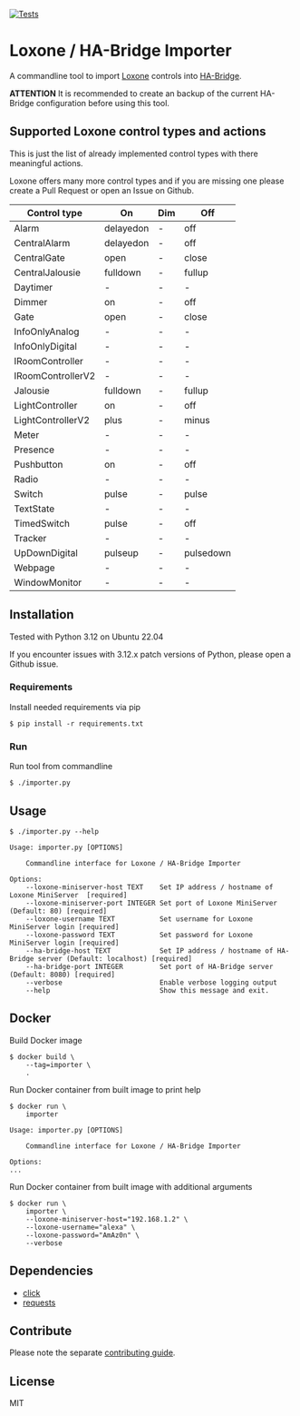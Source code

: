 [![Tests](https://github.com/escalate/loxone-ha-bridge-importer/actions/workflows/tests.yml/badge.svg?branch=master&event=push)](https://github.com/escalate/loxone-ha-bridge-importer/actions/workflows/tests.yml)

# Loxone / HA-Bridge Importer

A commandline tool to import [Loxone](https://www.loxone.com) controls into [HA-Bridge](https://github.com/bwssytems/ha-bridge).

**ATTENTION** It is recommended to create an backup of the current HA-Bridge configuration before using this tool.

## Supported Loxone control types and actions

This is just the list of already implemented control types with there meaningful actions.

Loxone offers many more control types and if you are missing one please create a Pull Request or open an Issue on Github.

| Control type      | On        | Dim | Off       |
| ----------------- | --------- | --- | --------- |
| Alarm             | delayedon | -   | off       |
| CentralAlarm      | delayedon | -   | off       |
| CentralGate       | open      | -   | close     |
| CentralJalousie   | fulldown  | -   | fullup    |
| Daytimer          | -         | -   | -         |
| Dimmer            | on        | -   | off       |
| Gate              | open      | -   | close     |
| InfoOnlyAnalog    | -         | -   | -         |
| InfoOnlyDigital   | -         | -   | -         |
| IRoomController   | -         | -   | -         |
| IRoomControllerV2 | -         | -   | -         |
| Jalousie          | fulldown  | -   | fullup    |
| LightController   | on        | -   | off       |
| LightControllerV2 | plus      | -   | minus     |
| Meter             | -         | -   | -         |
| Presence          | -         | -   | -         |
| Pushbutton        | on        | -   | off       |
| Radio             | -         | -   | -         |
| Switch            | pulse     | -   | pulse     |
| TextState         | -         | -   | -         |
| TimedSwitch       | pulse     | -   | off       |
| Tracker           | -         | -   | -         |
| UpDownDigital     | pulseup   | -   | pulsedown |
| Webpage           | -         | -   | -         |
| WindowMonitor     | -         | -   | -         |

## Installation

Tested with Python 3.12 on Ubuntu 22.04

If you encounter issues with 3.12.x patch versions of Python, please open a Github issue.

### Requirements

Install needed requirements via pip

```
$ pip install -r requirements.txt
```

### Run

Run tool from commandline
```
$ ./importer.py
```

## Usage

```
$ ./importer.py --help

Usage: importer.py [OPTIONS]

    Commandline interface for Loxone / HA-Bridge Importer

Options:
    --loxone-miniserver-host TEXT    Set IP address / hostname of Loxone MiniServer  [required]
    --loxone-miniserver-port INTEGER Set port of Loxone MiniServer (Default: 80) [required]
    --loxone-username TEXT           Set username for Loxone MiniServer login [required]
    --loxone-password TEXT           Set password for Loxone MiniServer login [required]
    --ha-bridge-host TEXT            Set IP address / hostname of HA-Bridge server (Default: localhost) [required]
    --ha-bridge-port INTEGER         Set port of HA-Bridge server (Default: 8080) [required]
    --verbose                        Enable verbose logging output
    --help                           Show this message and exit.
```

## Docker

Build Docker image
```
$ docker build \
    --tag=importer \
    .
```

Run Docker container from built image to print help
```
$ docker run \
    importer

Usage: importer.py [OPTIONS]

    Commandline interface for Loxone / HA-Bridge Importer

Options:
...
```

Run Docker container from built image with additional arguments
```
$ docker run \
    importer \
    --loxone-miniserver-host="192.168.1.2" \
    --loxone-username="alexa" \
    --loxone-password="AmAz0n" \
    --verbose
```

## Dependencies

* [click](https://pypi.python.org/pypi/click)
* [requests](https://pypi.python.org/pypi/requests)

## Contribute

Please note the separate [contributing guide](https://github.com/escalate/loxone-ha-bridge-importer/blob/master/CONTRIBUTING.md).

## License

MIT
